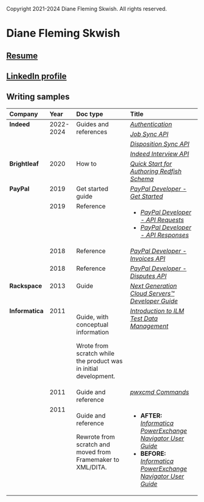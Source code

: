 Copyright 2021-2024 Diane Fleming Skwish. All rights reserved.

# Diane Fleming Skwish

## [Resume](dianeskwish_resume_2024.pdf "dianeskwish_resume_2024.pdf")

## [LinkedIn profile](https://www.linkedin.com/in/diane-fleming-skwish-107801 "https://www.linkedin.com/in/diane-fleming-skwish-107801")

## Writing samples

<table>
  <thead>
    <tr>
      <th align="left" valign="top">Company</th>
      <th align="left" valign="top">Year</th>
      <th align="left" valign="top">Doc type</th>
      <th align="left" valign="top">Title</th>
    </tr>
  </thead>
  <tbody>
    <tr>
      <td align="left" valign="top" rowspan="4">
        <b>Indeed</b>
      </td>
      <td align="left" valign="top" rowspan="4">2022-2024</td>
      <td align="left" valign="top" rowspan="4">Guides and references</td>
      <td align="left" valign="top">
        <a href="https://docs.indeed.com/authorization/">
          <i>Authentication</i>
        </a>
      </td>
    </tr>
    <tr>
      <td align="left" valign="top">
        <a href="https://docs.indeed.com/job-sync-api">
          <i>Job Sync API</i>
        </a>
      </td>
    </tr>
    <tr>
      <td align="left" valign="top">
        <a href="https://docs.indeed.com/disposition-sync">
          <i>Disposition Sync API <i>
        </a>
      </td>
    </tr>
    <tr>
      <td align="left" valign="top">
        <a href="https://docs.indeed.com/indeed-interview"><i>Indeed Interview API</i></a></td></tr>
    <tr>
      <td align="left" valign="top">
        <b>Brightleaf</b>
      </td>
      <td align="left" valign="top">2020</td>
      <td align="left" valign="top">How to</td>
      <td align="left" valign="top">
        <a href="https://www.dmtf.org/sites/default/files/standards/documents/DSP2055_1.0.0.pdf" title="https://www.dmtf.org/sites/default/files/standards/documents/DSP2055_1.0.0.pdf">
          <i>Quick Start for Authoring Redfish Schema</i>
        </a>
      </td>
    </tr>
    <tr>
      <td align="left" valign="top" rowspan="4">
        <b>PayPal</b>
      </td>
      <td align="left" valign="top">2019</td>
      <td align="left" valign="top">Get started guide</td>
      <td align="left" valign="top">
        <a href="https://web.archive.org/web/20190502194619if_/https:/developer.paypal.com/docs/api/overview/" title="https://web.archive.org/web/20190502194619if_/https:/developer.paypal.com/docs/api/overview/">
          <i>PayPal Developer - Get Started</i>
        </a>
      </td>
    </tr>
    <tr>
      <td align="left" valign="top">2019</td>
      <td align="left" valign="top">Reference</td>
      <td align="left" valign="top">
        <ul>
          <li>
            <a href="https://web.archive.org/web/20190607211049/https:/developer.paypal.com/docs/api/reference/api-requests/" title="https://web.archive.org/web/20190607211049/https:/developer.paypal.com/docs/api/reference/api-requests/">
              <i>PayPal Developer - API Requests</i>
            </a>
          </li>
          <li>
            <a href="https://web.archive.org/web/20200722200441/https:/developer.paypal.com/docs/api/reference/api-responses/" title="https://web.archive.org/web/20200722200441/https:/developer.paypal.com/docs/api/reference/api-responses/">
              <i>PayPal Developer - API Responses</i>
            </a>
          </li>
      </td>
    </tr>
    <tr>
      <td align="left" valign="top">2018</td>
      <td align="left" valign="top">Reference</td>
      <td align="left" valign="top">
        <a href="https://web.archive.org/web/20200722194350/https:/developer.paypal.com/docs/api/invoicing/v2/" title="https://web.archive.org/web/20200722194350/https:/developer.paypal.com/docs/api/invoicing/v2/">
          <i>PayPal Developer - Invoices API</i>
        </a>
      </td>
    </tr>
    <tr>
      <td align="left" valign="top">2018</td>
      <td align="left" valign="top">Reference</td>
      <td align="left" valign="top">
        <a href="https://web.archive.org/web/20200722200517/https:/developer.paypal.com/docs/api/customer-disputes/v1/" title="https://web.archive.org/web/20200722200517/https:/developer.paypal.com/docs/api/customer-disputes/v1/">
          <i>PayPal Developer - Disputes API</i>
        </a>
      </td>
    </tr>
    <tr>
      <td align="left" valign="top">
        <b>Rackspace</b>
      </td>
      <td align="left" valign="top">2013</td>
      <td align="left" valign="top">Guide</td>
      <td align="left" valign="top">
        <a href="https://web.archive.org/web/20130513223532/http://docs.rackspace.com/servers/api/v2/cs-devguide/content/index.html" title="https://web.archive.org/web/20130513223532/http://docs.rackspace.com/servers/api/v2/cs-devguide/content/index.html">
          <i>Next Generation Cloud Servers™ Developer Guide</i>
        </a>
      </td>
    </tr>
    <tr>
      <td align="left" valign="top" rowspan="3">
        <b>Informatica</b>
      </td>
      <td align="left" valign="top">2011</td>
      <td align="left" valign="top">
        <p>Guide, with conceptual information</p>
        <p>Wrote from scratch while the product was in initial development.</p>
      </td>
      <td align="left" valign="top">
        <a href="https://github.com/drfleming0227/portfolio/blob/main/tech-writing/IntroductionToILMTestDataManagement.pdf" title="https://github.com/drfleming0227/portfolio/blob/main/tech-writing/IntroductionToILMTestDataManagement.pdf">
          <i>Introduction to ILM Test Data Management</i>
        </a>
      </td>
    </tr>
    <tr>
      <td align="left" valign="top">2011</td>
      <td align="left" valign="top">Guide and reference</td>
      <td align="left" valign="top">
        <a href="https://github.com/drfleming0227/portfolio/blob/main/tech-writing/pwxcmdCommands.pdf" title="https://github.com/drfleming0227/portfolio/blob/main/tech-writing/pwxcmdCommands.pdf">
          <i>pwxcmd Commands</i>
        </a>
      </td>
    </tr>
    <tr>
      <td align="left" valign="top">2011</td>
      <td align="left" valign="top">
        <p>Guide and reference</p>
        <p>Rewrote from scratch and moved from Framemaker to XML/DITA.</p>
      </td>
      <td align="left" valign="top">
        <ul>
          <li>
            <b>AFTER:</b>
            <a href="https://github.com/drfleming0227/portfolio/blob/main/tech-writing/book_rewrite/PWXNavigatorUserGuide(after_rewrite).pdf" title="https://github.com/drfleming0227/portfolio/blob/main/tech-writing/book_rewrite/PWXNavigatorUserGuide(after_rewrite).pdf">
              <i>Informatica PowerExchange Navigator User Guide</i>
            </a>
          </li>
          <li>
            <b>BEFORE:</b>
            <a href="https://github.com/drfleming0227/portfolio/blob/main/tech-writing/book_rewrite/PWXNavigatorUserGuide(before_rewrite).pdf" title="https://github.com/drfleming0227/portfolio/blob/main/tech-writing/book_rewrite/PWXNavigatorUserGuide(before_rewrite).pdf">
              <i>Informatica PowerExchange Navigator User Guide</i>
            </a>
          </li>
        </ul>
      </td>
    </tr>
  </tbody>
</table>
